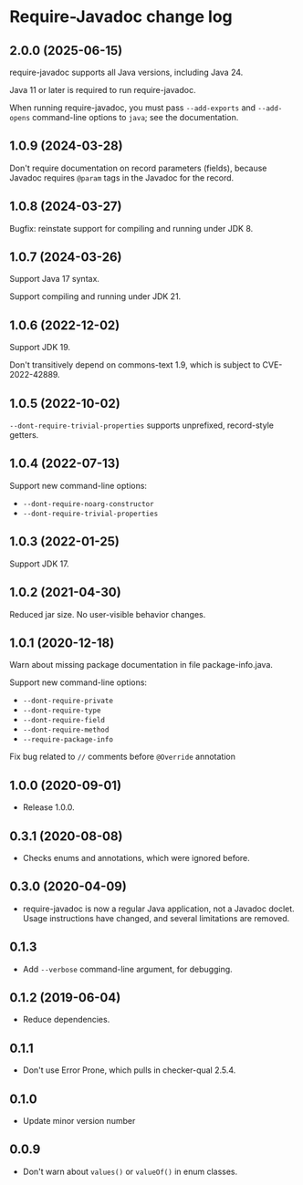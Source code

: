 # Require-Javadoc change log

## 2.0.0 (2025-06-15)

require-javadoc supports all Java versions, including Java 24.

Java 11 or later is required to run require-javadoc.

When running require-javadoc, you must pass `--add-exports` and `--add-opens`
command-line options to `java`; see the documentation.

## 1.0.9 (2024-03-28)

Don't require documentation on record parameters (fields), because Javadoc
requires `@param` tags in the Javadoc for the record.

## 1.0.8 (2024-03-27)

Bugfix: reinstate support for compiling and running under JDK 8.

## 1.0.7 (2024-03-26)

Support Java 17 syntax.

Support compiling and running under JDK 21.

## 1.0.6 (2022-12-02)

Support JDK 19.

Don't transitively depend on commons-text 1.9, which is subject to CVE-2022-42889.

## 1.0.5 (2022-10-02)

`--dont-require-trivial-properties` supports unprefixed, record-style getters.

## 1.0.4 (2022-07-13)

Support new command-line options:
 * `--dont-require-noarg-constructor`
 * `--dont-require-trivial-properties`

## 1.0.3 (2022-01-25)

Support JDK 17.

## 1.0.2 (2021-04-30)

Reduced jar size.  No user-visible behavior changes.

## 1.0.1 (2020-12-18)

Warn about missing package documentation in file package-info.java.

Support new command-line options:
 * `--dont-require-private`
 * `--dont-require-type`
 * `--dont-require-field`
 * `--dont-require-method`
 * `--require-package-info`

Fix bug related to `//` comments before `@Override` annotation

## 1.0.0 (2020-09-01)

- Release 1.0.0.

## 0.3.1 (2020-08-08)

- Checks enums and annotations, which were ignored before.

## 0.3.0 (2020-04-09)

- require-javadoc is now a regular Java application, not a Javadoc doclet.
  Usage instructions have changed, and several limitations are removed.

## 0.1.3

- Add `--verbose` command-line argument, for debugging.

## 0.1.2 (2019-06-04)

- Reduce dependencies.

## 0.1.1

- Don't use Error Prone, which pulls in checker-qual 2.5.4.

## 0.1.0

- Update minor version number

## 0.0.9

- Don't warn about `values()` or `valueOf()` in enum classes.
